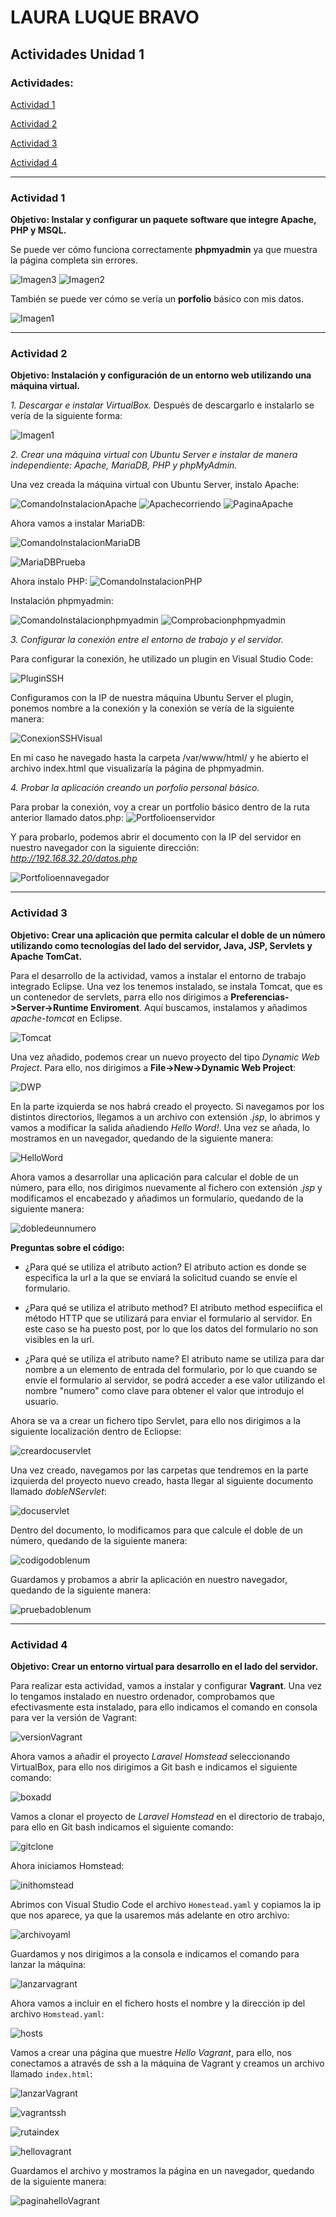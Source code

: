 # LAURA LUQUE BRAVO
## Actividades Unidad 1
### Actividades:

[Actividad 1](#actividad-1)

[Actividad 2](#actividad-2)

[Actividad 3](#actividad-3)

[Actividad 4](#actividad-4)

---
### Actividad 1
**Objetivo: Instalar y configurar un paquete software que integre Apache, PHP y MSQL.**

Se puede ver cómo funciona correctamente **phpmyadmin** ya que muestra la página completa sin errores. 

![Imagen3](Act_1/3.PNG)
![Imagen2](Act_1/2.PNG)

También se puede ver cómo se vería un **porfolio** básico con mis datos.

![Imagen1](Act_1/1.PNG)

---
### Actividad 2
**Objetivo: Instalación y configuración de un entorno web utilizando una máquina virtual.**

*1. Descargar e instalar VirtualBox.*
Después de descargarlo e instalarlo se vería de la siguiente forma:

![Imagen1](Act_2/1.PNG)

*2. Crear una máquina virtual con Ubuntu Server e instalar de manera independiente: Apache, MariaDB, PHP y phpMyAdmin.*

Una vez creada la máquina virtual con Ubuntu Server, instalo Apache:

![ComandoInstalacionApache](Act_2/3.PNG)
![Apachecorriendo](Act_2/4.PNG)
![PaginaApache](Act_2/7.PNG)

Ahora vamos a instalar MariaDB:

![ComandoInstalacionMariaDB](Act_2/instalacionmariaDB.PNG)

![MariaDBPrueba](Act_2/muestramariadb.PNG)

Ahora instalo PHP:
![ComandoInstalacionPHP](Act_2/8.PNG)

Instalación phpmyadmin:

![ComandoInstalacionphpmyadmin](Act_2/phpmyadmin2.PNG)
![Comprobacionphpmyadmin](Act_2/muestraphpmyadmin.PNG)

*3. Configurar la conexión entre el entorno de trabajo y el servidor.*

Para configurar la conexión, he utilizado un plugin en Visual Studio Code:

![PluginSSH](Act_2/plugin_ssh.PNG)

Configuramos con la IP de nuestra máquina Ubuntu Server el plugin, ponemos nombre a la conexión y la conexión se vería de la siguiente manera:

![ConexionSSHVisual](Act_2/conexionsshvisual.PNG)

En mi caso he navegado hasta la carpeta /var/www/html/ y he abierto el archivo index.html que visualizaría la página de phpmyadmin.

*4. Probar la aplicación creando un porfolio personal básico.*

Para probar la conexión, voy a crear un portfolio básico dentro de la ruta anterior llamado datos.php:
![Portfolioenservidor](Act_2/datosenserver.PNG)

Y para probarlo, podemos abrir el documento con la IP del servidor en nuestro navegador con la siguiente dirección: *http://192.168.32.20/datos.php*

![Portfolioennavegador](Act_2/pruebaportfolioserver.PNG)

---
### Actividad 3
**Objetivo: Crear una aplicación que permita calcular el doble de un número utilizando como tecnologías del lado del servidor, Java, JSP, Servlets y Apache TomCat.**

Para el desarrollo de la actividad, vamos a instalar el entorno de trabajo integrado Eclipse. 
Una vez los tenemos instalado, se instala Tomcat, que es un contenedor de servlets, parra ello nos dirigimos a **Preferencias->Server->Runtime Enviroment**.
Aquí buscamos, instalamos y añadimos *apache-tomcat* en Eclipse.

![Tomcat](Act_3/añadirtomcat.PNG)

Una vez añadido, podemos crear un nuevo proyecto del tipo *Dynamic Web Project*. Para ello, nos dirigimos a **File->New->Dynamic Web Project**:

![DWP](Act_3/nuevoproyecto.png)

En la parte izquierda se nos habrá creado el proyecto. Si navegamos por los distintos directorios, llegamos a un archivo con extensión *.jsp*, lo abrimos y vamos a modificar la salida añadiendo *Hello Word!*.
Una vez se añada, lo mostramos en un navegador, quedando de la siguiente manera:

![HelloWord](Act_3/holamundo.PNG)

Ahora vamos a desarrollar una aplicación para calcular el doble de  un número, para ello, nos dirigimos nuevamente al fichero con extensión *.jsp* y modificamos el encabezado y añadimos un formulario, quedando de la siguiente manera:

![dobledeunnumero](Act_3/dobledeunnumero.PNG)

**Preguntas sobre el código:**
- ¿Para qué se utiliza el atributo action?
  El atributo action es donde se especifica la url a la que se enviará la solicitud cuando se envíe el formulario.

- ¿Para qué se utiliza el atributo method?
  El atributo method especiifica el método HTTP que se utilizará para enviar el formulario al servidor. En este caso se ha puesto post, por lo que los datos del formulario no son visibles en la url.
- ¿Para qué se utiliza el atributo name?
  El atributo name se utiliza para dar nombre a un elemento de entrada del formulario, por lo que cuando se envíe el formulario al servidor, se podrá acceder a ese valor utilizando el nombre "numero" como clave para obtener el valor que introdujo el usuario.

Ahora se va a crear un fichero tipo Servlet, para ello nos dirigimos a la siguiente localización dentro de Ecliopse:

![creardocuservlet](Act_3/crearservlet.png)

Una vez creado, navegamos por las carpetas que tendremos en la parte izquierda del proyecto nuevo creado, hasta llegar al siguiente documento llamado *dobleNServlet*:

![docuservlet](Act_3/docuservlet.PNG)

Dentro del documento, lo modificamos para que calcule el doble de un número, quedando de la siguiente manera:

![codigodoblenum](Act_3/Captura.PNG)

Guardamos y probamos a abrir la aplicación en nuestro navegador, quedando de la siguiente manera:

![pruebadoblenum](Act_3/appdoblenum.PNG)

---

### Actividad 4
**Objetivo: Crear un entorno virtual para desarrollo en el lado del servidor.**

Para realizar esta actividad, vamos a instalar y configurar **Vagrant**.
Una vez lo tengamos instalado en nuestro ordenador, comprobamos que efectivasmente esta instalado, para ello indicamos el comando en consola para ver la versión de Vagrant:

![versionVagrant](Act_4/1.PNG)

Ahora vamos a añadir el proyecto *Laravel Homstead* seleccionando VirtualBox, para ello nos dirigimos a Git bash e indicamos el siguiente comando:

![boxadd](Act_4/2.PNG)

Vamos a clonar el proyecto de *Laravel Homstead* en el directorio de trabajo, para ello en Git bash indicamos el siguiente comando:

![gitclone](Act_4/3.PNG)

Ahora iniciamos Homstead:

![inithomstead](Act_4/4.PNG)

Abrimos con Visual Studio Code el archivo `Homestead.yaml` y copiamos la ip que nos aparece, ya que la usaremos más adelante en otro archivo:

![archivoyaml](Act_4/5.PNG)

Guardamos y nos dirigimos a la consola e indicamos el comando para lanzar la máquina:

![lanzarvagrant](Act_4/6.PNG)

Ahora vamos a incluir en el fichero hosts el nombre y la dirección ip del archivo `Homstead.yaml`:

![hosts](Act_4/host.PNG)

Vamos a crear una página que muestre *Hello Vagrant*, para ello, nos conectamos a através de ssh a la máquina de Vagrant y creamos un archivo llamado `index.html`:

![lanzarVagrant](Act_4/7.PNG)

![vagrantssh](Act_4/8.PNG)

![rutaindex](Act_4/9.PNG)

![hellovagrant](Act_4/10.PNG)

Guardamos el archivo y mostramos la página en un navegador, quedando de la siguiente manera:

![paginahelloVagrant](Act_4/11.PNG)
